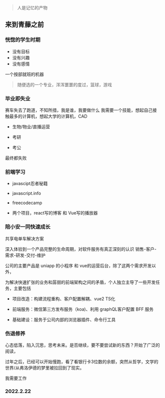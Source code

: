 > 人是记忆的产物

## 来到青藤之前


### 恍惚的学生时期

- 没有目标
- 没有兴趣
- 没有感情

一个按部就班的机器

> 随便选的一个专业，浑浑噩噩的度过，篮球，游戏

### 毕业即失业

赛车失去了跑道，不知所措，我是谁，我要做什么
我需要一个技能，想起自己接触最多的计算机，想起大学的计算机，CAD

- 生物/物业/直播运营

- 考研

- 考公

最终都失败



### 前端学习


- javascipt忍者秘籍

- javascript.info

- freecodecamp

- 两个项目，react写的博客 和 Vue写的播放器

### 陪小安一同快速成长

共享电单车解决方案


深入体验到一个产品完整的生命周期，对软件服务有真正深刻的认识
销售-客户-需求-研发-交付-维护

公司的主要产品是 uniapp 的小程序 和 vue的运营后台，除了这两个需求开发以外，



为解决快速扩张的业务和孱弱的前端架构之间的矛盾，个人独立主导了一些开发任务，主要包括


- 项目改造：构建流程重构、客户配置解耦、vue2 TS化

- 前端服务：微信第三方发布服务（koa)、利用 graphQL客户配置 BFF 服务

- 基础建设：服务于公司内部的浏览器插件、命令行工具





### 伤退修养

心态低落，陷入沉思，思考未来。是否继续，要不要尝试新的东西？开始了广泛的阅读，

过年之后，已经可以开始慢跑，看了看银行卡3位数的余额，突然从哲学，文学的世界/从弗洛伊德的梦里被拉回到了现实。


我需要工作


### 2022.2.22 

